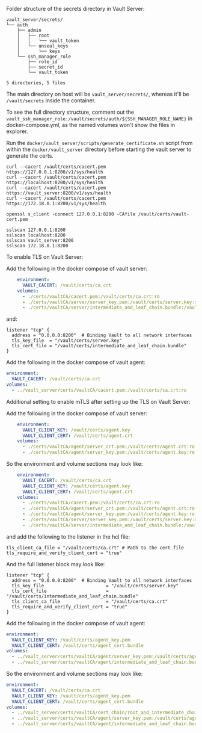 Folder structure of the secrets directory in Vault Server:

```
vault_server/secrets/
└── auth
    ├── admin
    │   ├── root
    │   │   └── vault_token
    │   └── unseal_keys
    │       └── keys
    └── ssh_manager_role
        ├── role_id
        ├── secret_id
        └── vault_token

5 directories, 5 files
```

The main directory on host will be `vault_server/secrets/`, whereas it'll be `/vault/secrets` inside the container.

To see the full directory structure, comment out the
`vault_ssh_manager_role:/vault/secrets/auth/${SSH_MANAGER_ROLE_NAME}` in
docker-compose.yml, as the named volumes won't show the files in explorer.

Run the `docker/vault_server/scripts/generate_certificate.sh` script from within the `docker/vault_server` directory
before starting the vault server to generate the certs.

```shell
curl --cacert /vault/certs/cacert.pem https://127.0.0.1:8200/v1/sys/health
curl --cacert /vault/certs/cacert.pem https://localhost:8200/v1/sys/health
curl --cacert /vault/certs/cacert.pem https://vault_server:8200/v1/sys/health
curl --cacert /vault/certs/cacert.pem https://172.18.0.1:8200/v1/sys/health

openssl s_client -connect 127.0.0.1:8200 -CAfile /vault/certs/vault-cert.pem

sslscan 127.0.0.1:8200
sslscan localhost:8200
sslscan vault_server:8200
sslscan 172.18.0.1:8200
```

To enable TLS on Vault Server:

Add the following in the docker compose of vault server:

```yml
    environment:
      VAULT_CACERT: /vault/certs/ca.crt
    volumes:
      - ./certs/vaultCA/cacert.pem:/vault/certs/ca.crt:ro
      - ./certs/vaultCA/server/server_key.pem:/vault/certs/server.key:ro
      - ./certs/vaultCA/server/intermediate_and_leaf_chain.bundle:/vault/certs/intermediate_and_leaf_chain.bundle:ro
```

and:

```hcl
listener "tcp" {
  address = "0.0.0.0:8200"  # Binding Vault to all network interfaces
  tls_key_file  = "/vault/certs/server.key"
  tls_cert_file = "/vault/certs/intermediate_and_leaf_chain.bundle"
}
```

Add the following in the docker compose of vault agent:

```yml
environment:
  VAULT_CACERT: /vault/certs/ca.crt
volumes:
  - ../vault_server/certs/vaultCA/cacert.pem:/vault/certs/ca.crt:ro
```

Additional setting to enable mTLS after setting up the TLS on Vault Server:

Add the following in the docker compose of vault server:

```yml
    environment:
      VAULT_CLIENT_KEY: /vault/certs/agent.key
      VAULT_CLIENT_CERT: /vault/certs/agent.crt
    volumes:
      - ./certs/vaultCA/agent/server_crt.pem:/vault/certs/agent.crt:ro
      - ./certs/vaultCA/agent/server_key.pem:/vault/certs/agent.key:ro
```

So the environment and volume sections may look like:

```yml
    environment:
      VAULT_CACERT: /vault/certs/ca.crt
      VAULT_CLIENT_KEY: /vault/certs/agent.key
      VAULT_CLIENT_CERT: /vault/certs/agent.crt
    volumes:
      - ./certs/vaultCA/cacert.pem:/vault/certs/ca.crt:ro
      - ./certs/vaultCA/agent/server_crt.pem:/vault/certs/agent.crt:ro
      - ./certs/vaultCA/agent/server_key.pem:/vault/certs/agent.key:ro
      - ./certs/vaultCA/server/server_key.pem:/vault/certs/server.key:ro
      - ./certs/vaultCA/server/intermediate_and_leaf_chain.bundle:/vault/certs/intermediate_and_leaf_chain.bundle:ro
```

and add the following to the listener in the hcl file:

```hcl
tls_client_ca_file = "/vault/certs/ca.crt" # Path to the cert file
tls_require_and_verify_client_cert = "true" 
```

And the full listener block may look like:

```hcl
listener "tcp" {
  address = "0.0.0.0:8200"  # Binding Vault to all network interfaces
  tls_key_file                       = "/vault/certs/server.key"
  tls_cert_file                      = "/vault/certs/intermediate_and_leaf_chain.bundle"
  tls_client_ca_file                 = "/vault/certs/ca.crt"
  tls_require_and_verify_client_cert = "true"
}
```

Add the following in the docker compose of vault agent:

```yml
environment:
  VAULT_CLIENT_KEY: /vault/certs/agent_key.pem
  VAULT_CLIENT_CERT: /vault/certs/agent_cert.bundle
volumes:
  - ../vault_server/certs/vaultCA/agent/server_key.pem:/vault/certs/agent_key.pem:ro
  - ../vault_server/certs/vaultCA/agent/intermediate_and_leaf_chain.bundle:/vault/certs/agent_cert.bundle:ro
```

So the environment and volume sections may look like:

```yml
environment:
  VAULT_CACERT: /vault/certs/ca.crt
  VAULT_CLIENT_KEY: /vault/certs/agent_key.pem
  VAULT_CLIENT_CERT: /vault/certs/agent_cert.bundle
volumes:
  - ../vault_server/certs/vaultCA/cert_chain/root_and_intermediate_chain.bundle:/vault/certs/ca.crt:ro
  - ../vault_server/certs/vaultCA/agent/server_key.pem:/vault/certs/agent_key.pem:ro
  - ../vault_server/certs/vaultCA/agent/intermediate_and_leaf_chain.bundle:/vault/certs/agent_cert.bundle:ro
```
